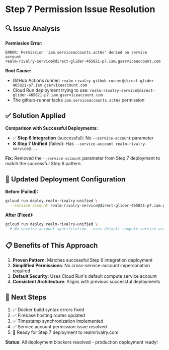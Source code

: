 # Step 7 Permission Issue Resolution

## 🔍 Issue Analysis

**Permission Error:**
```
ERROR: Permission 'iam.serviceaccounts.actAs' denied on service account 
realm-rivalry-service@direct-glider-465821-p7.iam.gserviceaccount.com
```

**Root Cause:**
- GitHub Actions runner: `realm-rivalry-github-runner@direct-glider-465821-p7.iam.gserviceaccount.com`
- Cloud Run deployment trying to use: `realm-rivalry-service@direct-glider-465821-p7.iam.gserviceaccount.com`
- The github-runner lacks `iam.serviceaccounts.actAs` permission

## ✅ Solution Applied

**Comparison with Successful Deployments:**
- ✅ **Step 6 Integration** (successful): No `--service-account` parameter
- ❌ **Step 7 Unified** (failed): Has `--service-account realm-rivalry-service@...`

**Fix:** Removed the `--service-account` parameter from Step 7 deployment to match the successful Step 6 pattern.

## 🚀 Updated Deployment Configuration

**Before (Failed):**
```bash
gcloud run deploy realm-rivalry-unified \
  --service-account realm-rivalry-service@direct-glider-465821-p7.iam.gserviceaccount.com
```

**After (Fixed):**
```bash
gcloud run deploy realm-rivalry-unified \
  # No service account specification - uses default compute service account
```

## 📋 Benefits of This Approach

1. **Proven Pattern**: Matches successful Step 6 integration deployment
2. **Simplified Permissions**: No cross-service-account impersonation required
3. **Default Security**: Uses Cloud Run's default compute service account
4. **Consistent Architecture**: Aligns with previous successful deployments

## 🎯 Next Steps

1. ✅ Docker build syntax errors fixed
2. ✅ Firebase hosting routes updated
3. ✅ Timestamp synchronization implemented
4. ✅ Service account permission issue resolved
5. 🚀 Ready for Step 7 deployment to realmrivalry.com

**Status**: All deployment blockers resolved - production deployment ready!